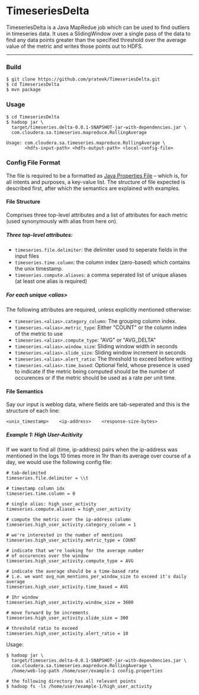 # TimeseriesDelta
TimeseriesDelta is a Java MapRedue job which can be used to find outliers in timeseries data. It uses a SlidingWindow over a single pass of the data to find any data points greater than the specified threshold over the average value of the metric and writes those points out to HDFS. 

----
### Build 

	$ git clone https://github.com/prateek/TimeseriesDelta.git
	$ cd TimeseriesDelta
	$ mvn package
	
### Usage
	$ cd TimeseriesDelta
	$ hadoop jar \
	  target/timeseries.delta-0.0.1-SNAPSHOT-jar-with-dependencies.jar \
	  com.cloudera.sa.timeseries.mapreduce.RollingAverage
	  
	Usage: com.cloudera.sa.timeseries.mapreduce.RollingAverage \
		   <hdfs-input-path> <hdfs-output-path> <local-config-file>
		   

### Config File Format
The file is required to be a formatted as [Java Properties File][jpf_link] – which is, for all intents and purposes, a key-value list. The structure of file expected is described first, after which the semantics are explained with examples.

[jpf_link]: http://docs.oracle.com/javase/7/docs/api/java/util/Properties.html

#### File Structure 
Comprises three top-level attributes and a list of attributes for each metric (used synonymously with alias from here on). 

##### Three top-level attributes:
- `timeseries.file.delimiter`: the delimiter used to seperate fields in the input files
- `timeseries.time.column`: the column index (zero-based) which contains the unix timestamp. 
- `timeseries.compute.aliases`: a comma seperated list of unique aliases (at least one alias is required)
	
##### For each unique *\<alias\>* 
The following attributes are required, unless explicitly mentioned otherwise:

- `timeseries.<alias>.category_column`: The grouping column index. 
- `timeseries.<alias>.metric_type`: Either "COUNT" or the column index of the metric to use
- `timeseries.<alias>.compute_type`: "AVG" or "AVG_DELTA"
- `timeseries.<alias>.window_size`: Sliding window width in seconds
- `timeseries.<alias>.slide_size`: Sliding window increment in seconds
- `timeseries.<alias>.alert_ratio`: The threshold to exceed before writing
- `timeseries.<alias>.time_based`: Optional field, whose presence is used to indicate if the metric being computed should be the number of occurences or if the metric should be used as a rate per unit time.
		
#### File Semantics
Say our input is weblog data, where fields are tab-seperated and this is the structure of each line:
	
	<unix_timestamp>	<ip-address>	<response-size-bytes>
	
##### Example 1: High User-Acitivity
If we want to find all (time, ip-address) pairs when the ip-address was mentioned in the logs 10 times more in 1hr than its average over course of a day, we would use the following config file:

	# tab-delimited
	timeseries.file.delimiter = \\t 
	
	# timestamp column idx
	timeseries.time.column = 0
	
	# single alias: high_user_activity
	timeseries.compute.aliases = high_user_activity
	
	# compute the metric over the ip-address column
	timeseries.high_user_activity.category_column = 1 
	
	# we're interested in the number of mentions 
	timeseries.high_user_activity.metric_type = COUNT
	
	# indicate that we're looking for the average number 
	# of occurences over the window
	timeseries.high_user_activity.compute_type = AVG
	
	# indicate the average should be a time-based rate
	# i.e. we want avg_num_mentions_per_window_size to exceed it's daily average
	timeseries.high_user_activity.time_based = AVG
	
	# 1hr window
	timeseries.high_user_activity.window_size = 3600
	
	# move forward by 5m increments
	timeseries.high_user_activity.slide_size = 300
	
	# threshold ratio to exceed
	timeseries.high_user_activity.alert_ratio = 10
	
Usage:

	$ hadoop jar \
	  target/timeseries.delta-0.0.1-SNAPSHOT-jar-with-dependencies.jar \
	  com.cloudera.sa.timeseries.mapreduce.RollingAverage \
	  /home/web-log-path /home/user/example-1 config.properties
	  
	# the following directory has all relevant points
	$ hadoop fs -ls /home/user/example-1/high_user_activity 



	